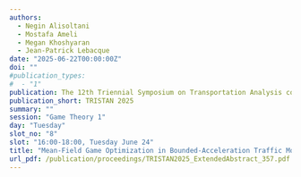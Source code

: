```yaml
---
authors:
  - Negin Alisoltani
  - Mostafa Ameli
  - Megan Khoshyaran
  - Jean-Patrick Lebacque
date: "2025-06-22T00:00:00Z"
doi: ""
#publication_types:
#  - "1"
publication: The 12th Triennial Symposium on Transportation Analysis conference
publication_short: TRISTAN 2025
summary: ""
session: "Game Theory 1"
day: "Tuesday"
slot_no: "8"
slot: "16:00-18:00, Tuesday June 24"
title: "Mean-Field Game Optimization in Bounded-Acceleration Traffic Models for CAVs"
url_pdf: /publication/proceedings/TRISTAN2025_ExtendedAbstract_357.pdf
---
```

